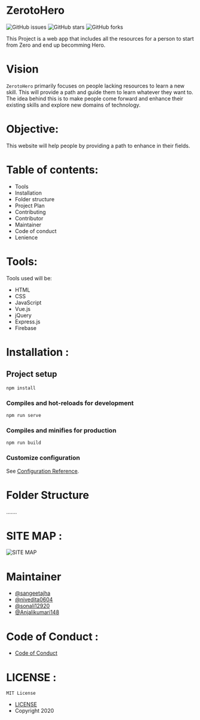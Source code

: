 # ZerotoHero 
![GitHub issues](https://img.shields.io/github/issues/dscigdtuw/ZerotoHero)
![GitHub stars](https://img.shields.io/github/stars/dscigdtuw/ZerotoHero)
![GitHub forks](https://img.shields.io/github/forks/dscigdtuw/ZerotoHero)

This Project is a web app that includes all the resources for a person to start from Zero and end up becomming Hero. 

# Vision
`ZerotoHero` primarily focuses on people lacking resources to learn a new skill. This will provide a path and guide them to learn whatever they want to.
The idea behind this is to make people come forward and enhance their existing skills and explore new domains of technology.

# Objective:
This website will help people by providing a path to enhance in their fields.

# Table of contents:

*	Tools
*	Installation
*	Folder structure
*	Project Plan 
*	Contributing 
*	Contributor
*	Maintainer
* Code of conduct 
*	Lenience

# Tools:

Tools used will be:
* HTML
* CSS
* JavaScript
* Vue.js
* jQuery
* Express.js
* Firebase


# Installation :
## Project setup
```
npm install
```

### Compiles and hot-reloads for development
```
npm run serve
```

### Compiles and minifies for production
```
npm run build
```

### Customize configuration
See [Configuration Reference](https://cli.vuejs.org/config/).

# Folder Structure
.......

# SITE MAP :
![SITE MAP](https://user-images.githubusercontent.com/54851166/95301614-72465900-089e-11eb-8649-4761e0c525d4.png)

# Maintainer
* [@sangeetajha](https://github.com/nehasangeetajha)
* [@nivedita0604](https://github.com/nivedita0604)
* [@sonali12920](https://github.com/Sonali12920)
* [@Anjalikumari148](https://github.com/Anjalikumari148)
# Code of Conduct :
* [Code of Conduct](https://github.com/dscigdtuw/ZerotoHero/blob/master/CODE_OF_CONDUCT.md)

# LICENSE :
`MIT License`

* [LICENSE](https://github.com/dscigdtuw/ZerotoHero/blob/master/LICENSE)
* Copyright 2020 
